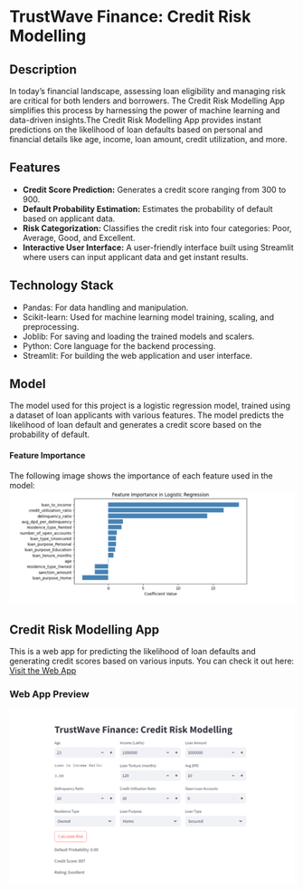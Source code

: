 # TrustWave Finance: Credit Risk Modelling

## Description
In today’s financial landscape, assessing loan eligibility and managing risk are critical for both lenders and borrowers. The Credit Risk Modelling App simplifies this process by harnessing the power of machine learning and data-driven insights.The Credit Risk Modelling App provides instant predictions on the likelihood of loan defaults based on personal and financial details like age, income, loan amount, credit utilization, and more. 

## Features
- **Credit Score Prediction:** Generates a credit score ranging from 300 to 900.
- **Default Probability Estimation:** Estimates the probability of default based on applicant data.
- **Risk Categorization:** Classifies the credit risk into four categories: Poor, Average, Good, and Excellent.
- **Interactive User Interface:** A user-friendly interface built using Streamlit where users can input applicant data and get instant results.

## Technology Stack
* Pandas: For data handling and manipulation.
* Scikit-learn: Used for machine learning model training, scaling, and preprocessing.
* Joblib: For saving and loading the trained models and scalers.
* Python: Core language for the backend processing.
* Streamlit: For building the web application and user interface.

## Model
The model used for this project is a logistic regression model, trained using a dataset of loan applicants with various features. The model predicts the likelihood of loan default and generates a credit score based on the probability of default.
#### Feature Importance
The following image shows the importance of each feature used in the model:
![Feature Importance](assets/feature_importance.png)

## Credit Risk Modelling App
This is a web app for predicting the likelihood of loan defaults and generating credit scores based on various inputs. You can check it out here:
[Visit the Web App](https://credit-risk-modelling-app.streamlit.app/)

### Web App Preview
![Credit Risk Modelling Web App](assets/app.png)
